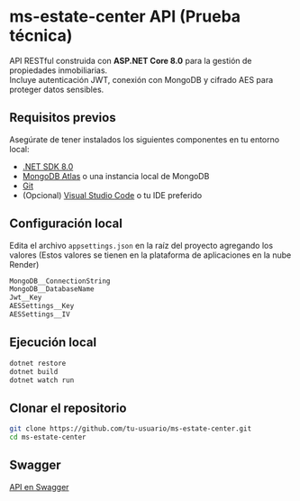 # ms-estate-center API (Prueba técnica)

API RESTful construida con **ASP.NET Core 8.0** para la gestión de propiedades inmobiliarias.  
Incluye autenticación JWT, conexión con MongoDB y cifrado AES para proteger datos sensibles.


## Requisitos previos

Asegúrate de tener instalados los siguientes componentes en tu entorno local:

- [.NET SDK 8.0](https://dotnet.microsoft.com/en-us/download/dotnet/8.0)
- [MongoDB Atlas](https://www.mongodb.com/atlas/database) o una instancia local de MongoDB
- [Git](https://git-scm.com/)
- (Opcional) [Visual Studio Code](https://code.visualstudio.com/) o tu IDE preferido

## Configuración local

Edita el archivo `appsettings.json` en la raíz del proyecto agregando los valores
(Estos valores se tienen en la plataforma de aplicaciones en la nube Render)

```bash
MongoDB__ConnectionString
MongoDB__DatabaseName
Jwt__Key
AESSettings__Key
AESSettings__IV
```

## Ejecución local

```bash
dotnet restore
dotnet build
dotnet watch run
```

## Clonar el repositorio

```bash
git clone https://github.com/tu-usuario/ms-estate-center.git
cd ms-estate-center 
```

## Swagger

[API en Swagger](https://ms-estate-center.onrender.com/swagger/index.html)